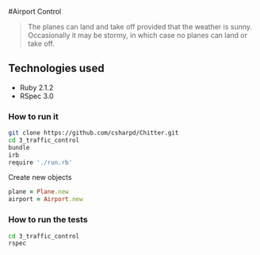 #Airport Control

>The planes can land and take off provided that the weather is sunny. Occasionally it may be stormy, in which case no planes can land or take off.

## Technologies used
* Ruby 2.1.2
* RSpec 3.0

### How to run it
```sh
git clone https://github.com/csharpd/Chitter.git
cd 3_traffic_control
bundle
irb
require './run.rb'
```

Create new objects

```ruby
plane = Plane.new
airport = Airport.new
```

### How to run the tests
```sh
cd 3_traffic_control
rspec
```